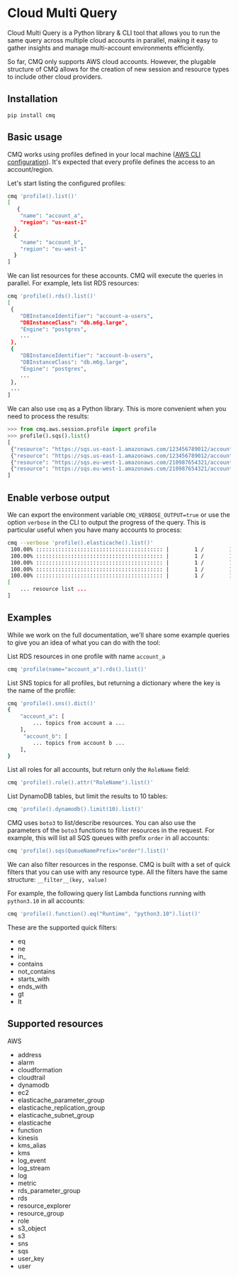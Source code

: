 # Cloud Multi Query

Cloud Multi Query is a Python library & CLI tool that allows you to run the same query across multiple cloud accounts in parallel, making it easy to gather insights and manage multi-account environments efficiently.

So far, CMQ only supports AWS cloud accounts. However, the plugable structure of CMQ allows for the creation of new session and resource types to include other cloud providers.

## Installation

```
pip install cmq
```

## Basic usage

CMQ works using profiles defined in your local machine ([AWS CLI configuration](https://docs.aws.amazon.com/cli/v1/userguide/cli-configure-files.html)). It's expected that every profile defines the access to an account/region.

Let's start listing the configured profiles:

```bash
cmq 'profile().list()'
[
   {
    "name": "account_a",
    "region": "us-east-1"
  },
  {
    "name": "account_b",
    "region": "eu-west-1"
  }
]
```

We can list resources for these accounts. CMQ will execute the queries in parallel. For example, lets list RDS resources:

```bash
cmq 'profile().rds().list()'
[
 {
    "DBInstanceIdentifier": "account-a-users",
    "DBInstanceClass": "db.m6g.large",
    "Engine": "postgres",
    ...
 },
 {
    "DBInstanceIdentifier": "account-b-users",
    "DBInstanceClass": "db.m6g.large",
    "Engine": "postgres",
    ...
 },
 ...
]
```

We can also use `cmq` as a Python library. This is more convenient when you need to process the results:

```python
>>> from cmq.aws.session.profile import profile
>>> profile().sqs().list()
[
 {"resource": "https://sqs.us-east-1.amazonaws.com/123456789012/account-a-products"},
 {"resource": "https://sqs.us-east-1.amazonaws.com/123456789012/account-a-orders"},
 {"resource": "https://sqs.eu-west-1.amazonaws.com/210987654321/account-b-products"},
 {"resource": "https://sqs.eu-west-1.amazonaws.com/210987654321/account-b-orders"}
]
```

## Enable verbose output

We can export the environment variable `CMQ_VERBOSE_OUTPUT=true` or use the option `verbose` in the CLI to output the progress of the query. This is particular useful when you have many accounts to process:

```bash
cmq --verbose 'profile().elasticache().list()'
 100.00% :::::::::::::::::::::::::::::::::::::::: |        1 /        1 |:  account-dev     elasticache
 100.00% :::::::::::::::::::::::::::::::::::::::: |        1 /        1 |:  account-test    elasticache
 100.00% :::::::::::::::::::::::::::::::::::::::: |        1 /        1 |:  account-prd1    elasticache
 100.00% :::::::::::::::::::::::::::::::::::::::: |        1 /        1 |:  account-prd2    elasticache
 100.00% :::::::::::::::::::::::::::::::::::::::: |        1 /        1 |:  account-prd3    elasticache
[
    ... resource list ...
]
```

## Examples

While we work on the full documentation, we'll share some example queries to give you an idea of what you can do with the tool:

List RDS resources in one profile with name `account_a`
```bash
cmq 'profile(name="account_a").rds().list()'
```

List SNS topics for all profiles, but returning a dictionary where the key is the name of the profile:
```bash
cmq 'profile().sns().dict()'
{
    "account_a": [
        ... topics from account a ...
    ],
     "account_b": [
        ... topics from account b ...
    ],
}
```

List all roles for all accounts, but return only the `RoleName` field:
```bash
cmq 'profile().role().attr("RoleName").list()'
```

List DynamoDB tables, but limit the results to 10 tables:
```bash
cmq 'profile().dynamodb().limit(10).list()'
```

CMQ uses `boto3` to list/describe resources. You can also use the parameters of the `boto3` functions to filter resources in the request. For example, this will list all SQS queues with prefix `order` in all accounts:

```bash
cmq 'profile().sqs(QueueNamePrefix="order").list()'
```

We can also filter resources in the response. CMQ is built with a set of quick filters that you can use with any resource type. All the filters have the same structure: `__filter__(key, value)`

For example, the following query list Lambda functions running with `python3.10` in all accounts:

```bash
cmq 'profile().function().eq("Runtime", "python3.10").list()'
```

These are the supported quick filters:

* eq
* ne
* in_
* contains
* not_contains
* starts_with
* ends_with
* gt
* lt

## Supported resources

AWS
* address
* alarm
* cloudformation
* cloudtrail
* dynamodb
* ec2
* elasticache_parameter_group
* elasticache_replication_group
* elasticache_subnet_group
* elasticache
* function
* kinesis
* kms_alias
* kms
* log_event
* log_stream
* log
* metric
* rds_parameter_group
* rds
* resource_explorer
* resource_group
* role
* s3_object
* s3
* sns
* sqs
* user_key
* user
